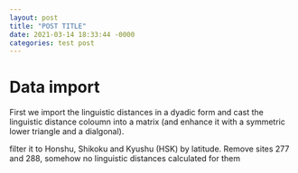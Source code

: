 ```yaml
---
layout: post
title: "POST TITLE"
date: 2021-03-14 18:33:44 -0000
categories: test post
---
```



# Data import

First we import the linguistic distances in a dyadic form and cast the linguistic distance coloumn into a matrix (and enhance it with a symmetric lower triangle and a dialgonal).

filter it to Honshu, Shikoku and Kyushu (HSK) by latitude. Remove sites 277 and 288, somehow no linguistic distances calculated for them
